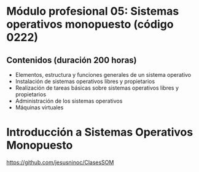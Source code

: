 # Módulo profesional 05: Sistemas operativos monopuesto (código 0222)
## Contenidos (duración 200 horas)
- Elementos, estructura y funciones generales de un sistema operativo
- Instalación de sistemas operativos libres y propietarios
- Realización de tareas básicas sobre sistemas operativos libres y propietarios
- Administración de los sistemas operativos
- Máquinas virtuales

# Introducción a Sistemas Operativos Monopuesto
https://github.com/jesusninoc/ClasesSOM
